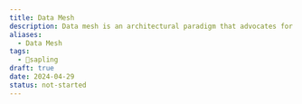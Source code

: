 ```yaml
---
title: Data Mesh
description: Data mesh is an architectural paradigm that advocates for a decentralized approach to data management, where data ownership, access, and governance are distributed across different domain-oriented teams, enabling scalability, flexibility, and agility in managing and leveraging data assets within organizations.
aliases:
  - Data Mesh
tags:
  - 🌱sapling
draft: true
date: 2024-04-29
status: not-started
---
```

